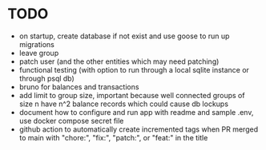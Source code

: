 # TODO

* on startup, create database if not exist and use goose to run up migrations
* leave group
* patch user (and the other entities which may need patching)
* functional testing (with option to run through a local sqlite instance or through psql db)
* bruno for balances and transactions
* add limit to group size, important because well connected groups of size n have n^2 balance records which could cause db lockups
* document how to configure and run app with readme and sample .env, use docker compose secret file
* github action to automatically create incremented tags when PR merged to main with "chore:", "fix:", "patch:", or "feat:" in the title
